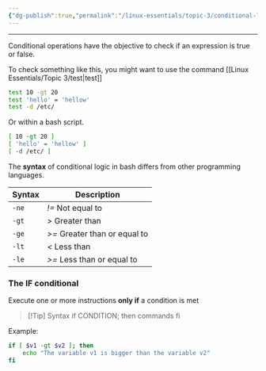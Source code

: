 ```yaml
---
{"dg-publish":true,"permalink":"/linux-essentials/topic-3/conditional-logic/"}
---
```


---
Conditional operations have the objective to check if an expression is true or false.

To check something like this, you might want to use the command [[Linux Essentials/Topic 3/test\|test]]
```bash
test 10 -gt 20
test 'hello' = 'hellow'
test -d /etc/
```

Or within a bash script.
```bash
[ 10 -gt 20 ]
[ 'hello' = 'hellow' ]
[ -d /etc/ ]
```

The **syntax** of conditional logic in bash differs from other programming languages. 

| Syntax | Description                   |
| ------ | ----------------------------- |
| `-ne`  | _!=_ Not equal to             |
| `-gt`  | _>_ Greater than              |
| `-ge`  | _>=_ Greater than or equal to |
| `-lt`  | _<_ Less than                 |
| `-le`  | _>=_ Less than or equal to    |

### The IF conditional 
Execute one or more instructions **only if** a condition is met

> [!Tip] Syntax
> 	if CONDITION; then
> 			commands
> 	fi

Example:

```bash
if [ $v1 -gt $v2 ]; then
	echo "The variable v1 is bigger than the variable v2"
fi
```